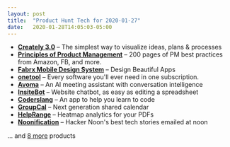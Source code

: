 ```yaml
---
layout: post
title:  "Product Hunt Tech for 2020-01-27"
date:   2020-01-28T14:05:03-05:00
---
```


* **[Creately 3.0](https://www.producthunt.com/posts/creately-3-0?utm_campaign=producthunt-api&utm_medium=api&utm_source=Application%3A+Daily+Digest+RSS+%28ID%3A+3202%29)** – The simplest way to visualize ideas, plans & processes
* **[Principles of Product Management](https://www.producthunt.com/posts/principles-of-product-management?utm_campaign=producthunt-api&utm_medium=api&utm_source=Application%3A+Daily+Digest+RSS+%28ID%3A+3202%29)** – 200 pages of PM best practices from Amazon, FB, and more.
* **[Fabrx Mobile Design System](https://www.producthunt.com/posts/fabrx-mobile-design-system?utm_campaign=producthunt-api&utm_medium=api&utm_source=Application%3A+Daily+Digest+RSS+%28ID%3A+3202%29)** – Design Beautiful Apps
* **[onetool](https://www.producthunt.com/posts/onetool?utm_campaign=producthunt-api&utm_medium=api&utm_source=Application%3A+Daily+Digest+RSS+%28ID%3A+3202%29)** – Every software you'll ever need in one subscription.
* **[Avoma](https://www.producthunt.com/posts/avoma?utm_campaign=producthunt-api&utm_medium=api&utm_source=Application%3A+Daily+Digest+RSS+%28ID%3A+3202%29)** – An AI meeting assistant with conversation intelligence
* **[InsiteBot](https://www.producthunt.com/posts/insitebot?utm_campaign=producthunt-api&utm_medium=api&utm_source=Application%3A+Daily+Digest+RSS+%28ID%3A+3202%29)** – Website chatbot, as easy as editing a spreadsheet
* **[Coderslang](https://www.producthunt.com/posts/coderslang?utm_campaign=producthunt-api&utm_medium=api&utm_source=Application%3A+Daily+Digest+RSS+%28ID%3A+3202%29)** – An app to help you learn to code
* **[GroupCal](https://www.producthunt.com/posts/groupcal?utm_campaign=producthunt-api&utm_medium=api&utm_source=Application%3A+Daily+Digest+RSS+%28ID%3A+3202%29)** – Next generation shared calendar
* **[HelpRange](https://www.producthunt.com/posts/helprange?utm_campaign=producthunt-api&utm_medium=api&utm_source=Application%3A+Daily+Digest+RSS+%28ID%3A+3202%29)** – Heatmap analytics for your PDFs
* **[Noonification](https://www.producthunt.com/posts/noonification?utm_campaign=producthunt-api&utm_medium=api&utm_source=Application%3A+Daily+Digest+RSS+%28ID%3A+3202%29)** – Hacker Noon's best tech stories emailed at noon

… and [8 more](https://www.producthunt.com/tech) products
